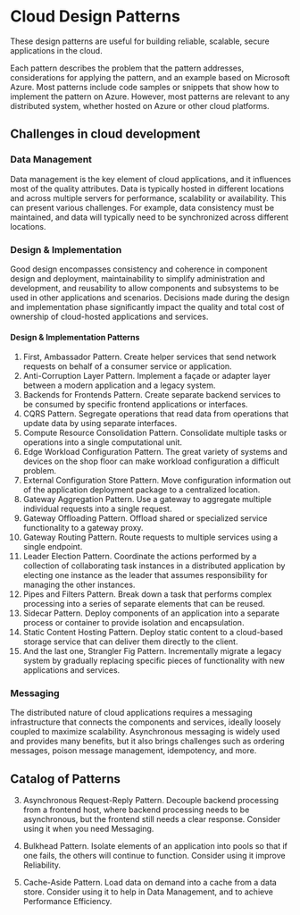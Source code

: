 # Cloud Design Patterns

These design patterns are useful for building reliable, scalable, secure applications in the cloud.

Each pattern describes the problem that the pattern addresses, considerations for applying the pattern, and an example based on Microsoft Azure. Most patterns include code samples or snippets that show how to implement the pattern on Azure. However, most patterns are relevant to any distributed system, whether hosted on Azure or other cloud platforms.

## Challenges in cloud development

### Data Management

Data management is the key element of cloud applications, and it influences most of the quality attributes. Data is typically hosted in different locations and across multiple servers for performance, scalability or availability. This can present various challenges. For example, data consistency must be maintained, and data will typically need to be synchronized across different locations.

### Design & Implementation

Good design encompasses consistency and coherence in component design and deployment, maintainability to simplify administration and development, and reusability to allow components and subsystems to be used in other applications and scenarios. Decisions made during the design and implementation phase significantly impact the quality and total cost of ownership of cloud-hosted applications and services.

#### Design & Implementation Patterns
1. First, Ambassador Pattern. Create helper services that send network requests on behalf of a consumer service or application.
2. Anti-Corruption Layer Pattern. 	Implement a façade or adapter layer between a modern application and a legacy system.
3. Backends for Frontends Pattern. Create separate backend services to be consumed by specific frontend applications or interfaces.
4. CQRS Pattern. Segregate operations that read data from operations that update data by using separate interfaces.
5. Compute Resource Consolidation	Pattern. Consolidate multiple tasks or operations into a single computational unit.
6. Edge Workload Configuration	Pattern. The great variety of systems and devices on the shop floor can make workload configuration a difficult problem.
7. External Configuration Store	Pattern. Move configuration information out of the application deployment package to a centralized location.
8. Gateway Aggregation	Pattern. Use a gateway to aggregate multiple individual requests into a single request.
9. Gateway Offloading Pattern. Offload shared or specialized service functionality to a gateway proxy.
10. Gateway Routing	Pattern. Route requests to multiple services using a single endpoint.
11. Leader Election	Pattern. Coordinate the actions performed by a collection of collaborating task instances in a distributed application by electing one instance as the leader that assumes responsibility for managing the other instances.
12. Pipes and Filters	Pattern. Break down a task that performs complex processing into a series of separate elements that can be reused.
13. Sidecar	Pattern. Deploy components of an application into a separate process or container to provide isolation and encapsulation.
14. Static Content Hosting	Pattern. Deploy static content to a cloud-based storage service that can deliver them directly to the client.
15. And the last one, Strangler Fig	Pattern. Incrementally migrate a legacy system by gradually replacing specific pieces of functionality with new applications and services.

### Messaging

The distributed nature of cloud applications requires a messaging infrastructure that connects the components and services, ideally loosely coupled to maximize scalability. Asynchronous messaging is widely used and provides many benefits, but it also brings challenges such as ordering messages, poison message management, idempotency, and more.

## Catalog of Patterns




3. Asynchronous Request-Reply Pattern. Decouple backend processing from a frontend host, where backend processing needs to be asynchronous, but the frontend still needs a clear response. Consider using it when you need Messaging.



5. Bulkhead Pattern. Isolate elements of an application into pools so that if one fails, the others will continue to function. Consider using it improve Reliability.

6. Cache-Aside Pattern. Load data on demand into a cache from a data store. Consider using it to help in Data Management, and to achieve Performance Efficiency.


